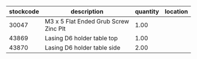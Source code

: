 |stockcode|description|quantity|location|
|---------|-----------|--------|--------|
|30047|M3 x 5 Flat Ended Grub Screw Zinc Plt|1.00||
|43869|Lasing D6 holder table top|1.00||
|43870|Lasing D6 holder table side|2.00||
